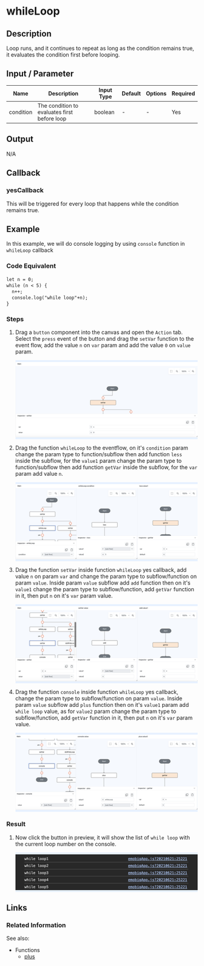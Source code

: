 # whileLoop

## Description

Loop runs, and it continues to repeat as long as the condition remains true, it evaluates the condition first before looping.

## Input / Parameter

| Name | Description | Input Type | Default | Options | Required |
| ------ | ------ | ------ | ------ | ------ | ------ |
| condition | The condition to evaluates first before loop | boolean | - | - | Yes |

## Output

N/A

## Callback

### yesCallback

This will be triggered for every loop that happens while the condition remains true.

## Example

In this example, we will do console logging by using `console` function in `whileLoop` callback

### Code Equivalent

```
let n = 0;
while (n < 5) {
  n++;
  console.log("while loop"+n);
}
```

### Steps

1. Drag a `button` component into the canvas and open the `Action` tab. Select the `press` event of the button and drag the `setVar` function to the event flow, add the value `n` on `var` param and add the value `0` on `value` param.

    <div style="display:flex; align-items:center; justify-content:center; background-color: #E7F1FF;">
        <img src="./whileLoop-step-1.png"
        style="width: 100%; padding: 5px;"/>
    </div>

2. Drag the function `whileLoop` to the eventflow, on it's `condition` param change the param type to function/subflow then add function `less` inside the subflow, for the `value1` param change the param type to function/subflow then add function `getVar` inside the subflow, for the `var` param add value `n`.

    <div style="display:flex; align-items:center; justify-content:center; background-color: #E7F1FF;">
        <img src="./whileLoop-step-2.png"
        style="width: 100%; padding: 5px;"/>
    </div>

3. Drag the function `setVar` inside function `whileLoop` yes callback, add value `n` on param `var` and change the param type to subflow/function on param `value`. Inside param `value` subflow add `add` function then on it's `value1` change the param type to subflow/function, add `getVar` function in it, then put `n` on it's `var` param value.

    <div style="display:flex; align-items:center; justify-content:center; background-color: #E7F1FF;">
        <img src="./whileLoop-step-3.png"
        style="width: 100%; padding: 5px;"/>
    </div>

4. Drag the function `console` inside function `whileLoop` yes callback, change the param type to subflow/function on param `value`. Inside param `value` subflow add `plus` function then on it's `value1` param add `while loop` value, as for `value2` param change the param type to subflow/function, add `getVar` function in it, then put `n` on it's `var` param value.

    <div style="display:flex; align-items:center; justify-content:center; background-color: #E7F1FF;">
        <img src="./whileLoop-step-4.png"
        style="width: 100%; padding: 5px;"/>
    </div>

### Result

1. Now click the button in preview, it will show the list of `while loop` with the current loop number on the console.

    <div style="display:flex; align-items:center; justify-content:center; background-color: #E7F1FF;">
        <img src="./whileLoop-result-1.png"
        style="width: 100%; padding: 5px;"/>
    </div>

## Links

### Related Information

See also:

- Functions
    -  [plus](/document/client/006-actions-and-visual-logic/action-reference/cordova/Math/plus/plus.md)